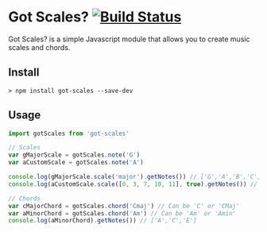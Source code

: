 # Got Scales? [![Build Status][ci-img]][ci]

[ci-img]: https://travis-ci.org/Pathsofdesign/got-scales.svg
[ci]: https://travis-ci.org/pathsofdesign/got-scales

Got Scales? is a simple Javascript module that allows you to create music scales and chords.

## Install
`> npm install got-scales --save-dev`


## Usage
```javascript
import gotScales from 'got-scales'

// Scales
var gMajorScale = gotScales.note('G')
var aCustomScale = gotScales.note('A')

console.log(gMajorScale.scale('major').getNotes()) // ['G','A','B','C','D','E','F# / Gb','G']
console.log(aCustomScale.scale([0, 3, 7, 10, 11], true).getNotes()) // [ 'A', 'C', 'E', 'G', 'G# / Ab' ]

// Chords
var cMajorChord = gotScales.chord('Cmaj') // Can be 'C' or 'CMaj'
var aMinorChord = gotScales.chord('Am') // Can be 'Am' or 'Amin'
console.log(aMinorChord).getNotes()) // ['A','C','E']
```
